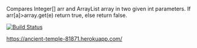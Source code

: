 Compares Integer[] arr and ArrayList<Integer> array in two given int parameters. If arr[a]>array.get(e) return true, else return false.

[![Build Status](https://travis-ci.org/berksigin/myDemoApp2.svg?branch=master)](https://travis-ci.org/berksigin/myDemoApp2)

https://ancient-temple-81871.herokuapp.com/
